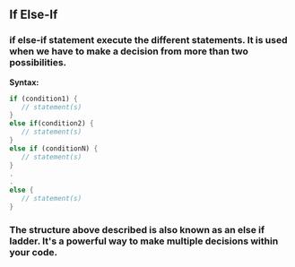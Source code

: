 ## If Else-If

### if else-if statement execute the different statements. It is used when we have to make a decision from more than two possibilities.


**Syntax:**

```dart
if (condition1) {  
   // statement(s)  
}  
else if(condition2) {  
   // statement(s)  
}  
else if (conditionN) {  
   // statement(s)  
}  
.  
.  
else {  
   // statement(s)  
}  
```
### The structure above described is also known as an else if ladder. It's a powerful way to make multiple decisions within your code.